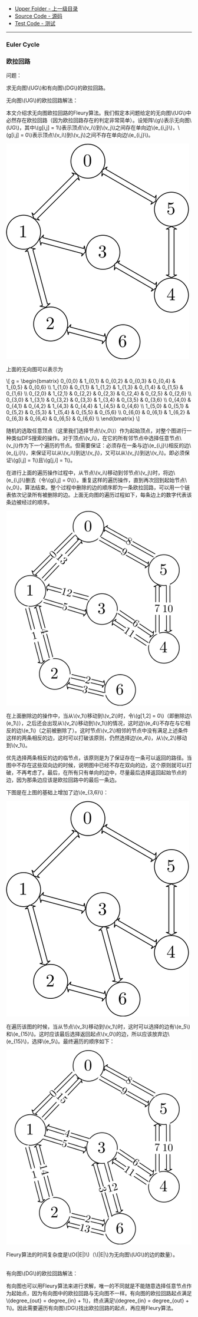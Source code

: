 * [Upper Folder - 上一级目录](../../)
* [Source Code - 源码](https://github.com/zhaochenyou/Way-to-Algorithm/blob/master/src/GraphTheory/Traverse/EulerCycle.hpp)
* [Test Code - 测试](https://github.com/zhaochenyou/Way-to-Algorithm/blob/master/src/GraphTheory/Traverse/EulerCycle.cpp)

--------

### Euler Cycle
### 欧拉回路
<div>
问题：
<p id="i">求无向图\(UG\)和有向图\(DG\)的欧拉回路。 </p>
无向图\(UG\)的欧拉回路解法：
<p id="i">本文介绍求无向图欧拉回路的Fleury算法。我们假定本问题给定的无向图\(UG\)中必然存在欧拉回路（因为欧拉回路存在的判定非常简单）。设矩阵\(g\)表示无向图\(UG\)，其中\(g[i,j] = 1\)表示顶点\(v_i\)到\(v_j\)之间存在单向边\(e_{i,j}\)，\(g[i,j] = 0\)表示顶点\(v_i\)到\(v_j\)之间不存在单向边\(e_{i,j}\)。 </p>
<p id="c"><img src="../res/EulerCycle1.svg" /></p>
<p id="i">上面的无向图可以表示为 </p>
\[
g =
\begin{bmatrix}
0_{0,0} & 1_{0,1} & 0_{0,2} & 0_{0,3} & 0_{0,4} & 1_{0,5} & 0_{0,6} \\
1_{1,0} & 0_{1,1} & 1_{1,2} & 1_{1,3} & 0_{1,4} & 0_{1,5} & 0_{1,6} \\
0_{2,0} & 1_{2,1} & 0_{2,2} & 0_{2,3} & 0_{2,4} & 0_{2,5} & 0_{2,6} \\
0_{3,0} & 1_{3,1} & 0_{3,2} & 0_{3,3} & 1_{3,4} & 0_{3,5} & 0_{3,6} \\
0_{4,0} & 0_{4,1} & 0_{4,2} & 1_{4,3} & 0_{4,4} & 1_{4,5} & 0_{4,6} \\
1_{5,0} & 0_{5,1} & 0_{5,2} & 0_{5,3} & 1_{5,4} & 0_{5,5} & 0_{5,6} \\
0_{6,0} & 0_{6,1} & 1_{6,2} & 0_{6,3} & 0_{6,4} & 0_{6,5} & 0_{6,6} \\
\end{bmatrix}
\]
<p id="i">随机的选取任意顶点（这里我们选择节点\(v_0\)）作为起始顶点，对整个图进行一种类似DFS搜索的操作。对于顶点\(v_i\)，在它的所有邻节点中选择任意节点\(v_j\)作为下一个遍历的节点。但需要保证：必须存在一条与边\(e_{i,j}\)相反的边\(e_{j,i}\)，来保证可以从\(v_i\)到达\(v_j\)，又可以从\(v_j\)到达\(v_i\)。即必须保证\(g[i,j] = 1\)且\(g[j,i] = 1\)。 </p>
<p id="i">在进行上面的遍历操作过程中，从节点\(v_i\)移动到邻节点\(v_j\)时，将边\(e_{i,j}\)删去（令\(g[i,j] = 0\)）。重复这样的遍历操作，直到再次回到起始节点\(v_0\)，算法结束。整个过程中删除的边的顺序即为一条欧拉回路，可以用一个链表依次记录所有被删除的边。上面无向图的遍历过程如下，每条边上的数字代表该条边被经过的顺序。 </p>
<p id="c"><img src="../res/EulerCycle2.svg" /></p>
<p id="i">在上面删除边的操作中，当从\(v_1\)移动到\(v_2\)时，令\(g[1,2] = 0\)（即删除边\(e_1\)），之后还会出现从\(v_2\)移动到\(v_1\)的情况，这时边\(e_4\)不存在与它相反的边\(e_1\)（之前被删除了）。这时节点\(v_2\)相邻的节点中没有满足上述条件这样的两条相反的边，这时可以打破该原则，仍然选择边\(e_4\)，从\(v_2\)移动到\(v_1\)。 </p>
<p id="i">优先选择两条相反的边的临节点，该原则是为了保证存在一条可以返回的路径。当图中不存在这些双向边的时候，说明图中已经不存在双向的边，这个原则就可以打破，不再考虑了。最后，在所有只有单向的边中，尽量最后选择返回起始节点的边，因为那条边应该是欧拉回路中的最后一条边。 </p>
<p id="i">下图是在上图的基础上增加了边\(e_{3,6}\)： </p>
<p id="c"><img src="../res/EulerCycle3.svg" /></p>
<p id="i">在遍历该图的时候，当从节点\(v_3\)移动到\(v_1\)时，这时可以选择的边有\(e_5\)和\(e_{15}\)。这时应该最后选择返回起点\(v_0\)的边，所以应该放弃边\(e_{15}\)，选择\(e_5\)。最终遍历的顺序如下： </p>
<p id="c"><img src="../res/EulerCycle4.svg" /></p>
<p id="i">Fleury算法的时间复杂度是\(O(|E|)\)（\(|E|\)为无向图\(UG\)的边的数量）。 </p>
<br>
有向图\(DG\)的欧拉回路解法： </p>
<p id="i">有向图也可以用Fleury算法来进行求解，唯一的不同就是不能随意选择任意节点作为起始点，因为有向图中的欧拉回路与无向图不一样。有向图的欧拉回路起点满足\(degree_{out} = degree_{in} + 1\)，终点满足\(degree_{in} = degree_{out} + 1\)。因此需要遍历有向图\(DG\)找出欧拉回路的起点，再应用Fleury算法。 </p>
</div>
